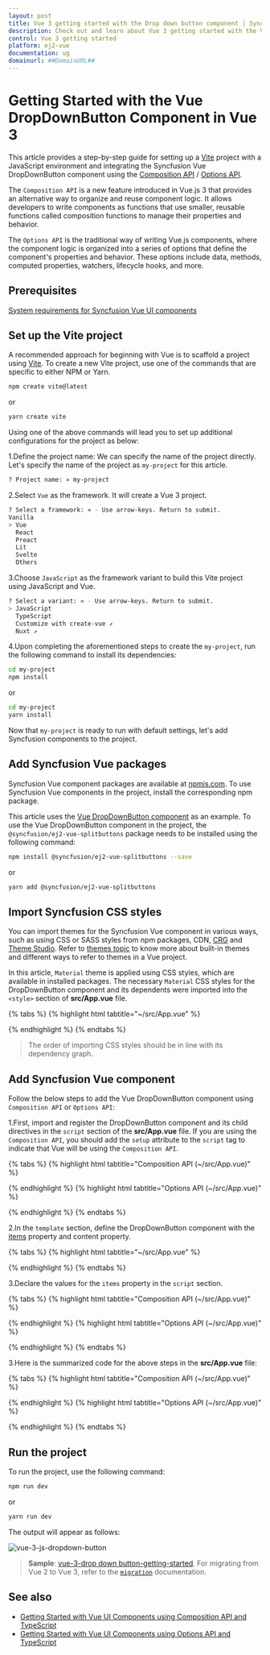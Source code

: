 ```yaml
---
layout: post
title: Vue 3 getting started with the Drop down button component | Syncfusion
description: Check out and learn about Vue 3 getting started with the Vue Drop down button component of Syncfusion Essential JS 2 and more details.
control: Vue 3 getting started
platform: ej2-vue
documentation: ug
domainurl: ##DomainURL##
---
```


# Getting Started with the Vue DropDownButton Component in Vue 3

This article provides a step-by-step guide for setting up a [Vite](https://vitejs.dev/) project with a JavaScript environment and integrating the Syncfusion Vue DropDownButton component using the [Composition API](https://vuejs.org/guide/introduction.html#composition-api) / [Options API](https://vuejs.org/guide/introduction.html#options-api).

The `Composition API` is a new feature introduced in Vue.js 3 that provides an alternative way to organize and reuse component logic. It allows developers to write components as functions that use smaller, reusable functions called composition functions to manage their properties and behavior.

The `Options API` is the traditional way of writing Vue.js components, where the component logic is organized into a series of options that define the component's properties and behavior. These options include data, methods, computed properties, watchers, lifecycle hooks, and more.

## Prerequisites

[System requirements for Syncfusion Vue UI components](https://ej2.syncfusion.com/vue/documentation/system-requirements/)

## Set up the Vite project

A recommended approach for beginning with Vue is to scaffold a project using [Vite](https://vitejs.dev/). To create a new Vite project, use one of the commands that are specific to either NPM or Yarn.

```bash
npm create vite@latest
```

or

```bash
yarn create vite
```

Using one of the above commands will lead you to set up additional configurations for the project as below:

1.Define the project name: We can specify the name of the project directly. Let's specify the name of the project as `my-project` for this article.

```bash
? Project name: » my-project
```

2.Select `Vue` as the framework. It will create a Vue 3 project.

```bash
? Select a framework: » - Use arrow-keys. Return to submit.
Vanilla
> Vue
  React
  Preact
  Lit
  Svelte
  Others
```

3.Choose `JavaScript` as the framework variant to build this Vite project using JavaScript and Vue.

```bash
? Select a variant: » - Use arrow-keys. Return to submit.
> JavaScript
  TypeScript
  Customize with create-vue ↗
  Nuxt ↗
```

4.Upon completing the aforementioned steps to create the `my-project`, run the following command to install its dependencies:

```bash
cd my-project
npm install
```

or

```bash
cd my-project
yarn install
```

Now that `my-project` is ready to run with default settings, let's add Syncfusion components to the project.

## Add Syncfusion Vue packages

Syncfusion Vue component packages are available at [npmjs.com](https://www.npmjs.com/search?q=ej2-vue). To use Syncfusion Vue components in the project, install the corresponding npm package.

This article uses the [Vue DropDownButton component](https://www.syncfusion.com/vue-components/vue-split-button) as an example. To use the Vue DropDownButton component in the project, the `@syncfusion/ej2-vue-splitbuttons` package needs to be installed using the following command:

```bash
npm install @syncfusion/ej2-vue-splitbuttons --save
```

or

```bash
yarn add @syncfusion/ej2-vue-splitbuttons
```

## Import Syncfusion CSS styles

You can import themes for the Syncfusion Vue component in various ways, such as using CSS or SASS styles from npm packages, CDN, [CRG](https://ej2.syncfusion.com/javascript/documentation/common/custom-resource-generator/) and [Theme Studio](https://ej2.syncfusion.com/vue/documentation/appearance/theme-studio/). Refer to [themes topic](https://ej2.syncfusion.com/vue/documentation/appearance/theme/) to know more about built-in themes and different ways to refer to themes in a Vue project.

In this article, `Material` theme is applied using CSS styles, which are available in installed packages. The necessary `Material` CSS styles for the DropDownButton component and its dependents were imported into the `<style>` section of **src/App.vue** file.

{% tabs %}
{% highlight html tabtitle="~/src/App.vue" %}

<style>
    @import '../node_modules/@syncfusion/ej2-base/styles/material.css';
    @import '../node_modules/@syncfusion/ej2-buttons/styles/material.css';
    @import '../node_modules/@syncfusion/ej2-popups/styles/material.css';
    @import '../node_modules/@syncfusion/ej2-splitbuttons/styles/material.css';
</style>

{% endhighlight %}
{% endtabs %}

> The order of importing CSS styles should be in line with its dependency graph.
## Add Syncfusion Vue component

Follow the below steps to add the Vue DropDownButton component using `Composition API` or `Options API`:

  1.First, import and register the DropDownButton component and its child directives in the `script` section of the **src/App.vue** file. If you are using the `Composition API`, you should add the `setup` attribute to the `script` tag to indicate that Vue will be using the `Composition API`.

{% tabs %}
{% highlight html tabtitle="Composition API (~/src/App.vue)" %}

<script setup>
 import { DropDownButtonComponent as EjsDropDownButton } from "@syncfusion/ej2-vue-splitbuttons";
</script>

{% endhighlight %}
{% highlight html tabtitle="Options API (~/src/App.vue)" %}

<script>
import { DropDownButtonComponent } from "@syncfusion/ej2-vue-splitbuttons";
//Component registration
export default {
  name: "App",
  components: {
    "ejs-dropdownbutton": DropDownButtonComponent
  }
}
</script>

{% endhighlight %}
{% endtabs %}

2.In the `template` section, define the DropDownButton component with the [items](https://helpej2.syncfusion.com/vue/documentation/api/drop-down-button/#items) property and content property.

{% tabs %}
{% highlight html tabtitle="~/src/App.vue" %}

<template>
     <ejs-dropdownbutton :items='items' content="Paste"></ejs-dropdownbutton>
 </template>

{% endhighlight %}
{% endtabs %}

3.Declare the values for the `items` property in the `script` section.

{% tabs %}
{% highlight html tabtitle="Composition API (~/src/App.vue)" %}

<script setup>
const  items = [
{
    text: 'Cut'
},
{
    text: 'Copy'
},
{
    text: 'Paste'
}]         
</script>

{% endhighlight %}
{% highlight html tabtitle="Options API (~/src/App.vue)" %}

<script>
data() {
  return {
     items:[
        {
            text: 'Cut'
        },
        {
            text: 'Copy'
        },
        {
            text: 'Paste'
        }]
  };
}
</script>

{% endhighlight %}
{% endtabs %}

3.Here is the summarized code for the above steps in the **src/App.vue** file:

{% tabs %}
{% highlight html tabtitle="Composition API (~/src/App.vue)" %}

<template>
     <ejs-dropdownbutton :items='items' content="Paste"></ejs-dropdownbutton>
 </template>

<script setup>
import { DropDownButtonComponent as EjsDropDownButton } from "@syncfusion/ej2-vue-splitbuttons";
const  items:[
{
    text: 'Cut'
},
{
    text: 'Copy'
},
{
    text: 'Paste'
}] 
</script>

<style>
@import '../node_modules/@syncfusion/ej2-base/styles/material.css';
@import '../node_modules/@syncfusion/ej2-buttons/styles/material.css';
@import '../node_modules/@syncfusion/ej2-popups/styles/material.css';
@import '../node_modules/@syncfusion/ej2-splitbuttons/styles/material.css';
</style>

{% endhighlight %}
{% highlight html tabtitle="Options API (~/src/App.vue)" %}

 <template>
     <ejs-dropdownbutton :items='items'>Clipboard</ejs-dropdownbutton>
 </template>

 <script>
 import { DropDownButtonComponent } from "@syncfusion/ej2-vue-splitbuttons";

 export default {
     name: "App",
     components: {
       "ejs-dropdownbutton": DropDownButtonComponent
     },
     data () {
         return {
             items:[
             {
                 text: 'Cut'
             },
             {
                 text: 'Copy'
             },
             {
                 text: 'Paste'
             }]
         };
     }
 }
 </script>

 <style>
 @import '../node_modules/@syncfusion/ej2-base/styles/material.css';
 @import '../node_modules/@syncfusion/ej2-buttons/styles/material.css';
 @import '../node_modules/@syncfusion/ej2-popups/styles/material.css';
 @import '../node_modules/@syncfusion/ej2-splitbuttons/styles/material.css';
 </style>

{% endhighlight %}
{% endtabs %}

## Run the project

To run the project, use the following command:

```bash
npm run dev
```

or

```bash
yarn run dev
```

The output will appear as follows:

![vue-3-js-dropdown-button](images/vue-3-js-dropDownButton.PNG)

> **Sample**: [vue-3-drop down button-getting-started](https://github.com/SyncfusionExamples/EJ2-Vue3-gettingstarted).
For migrating from Vue 2 to Vue 3, refer to the [`migration`](https://ej2.syncfusion.com/vue/documentation/getting-started/vue3-tutorial/#migration-from-vue-2-to-vue-3) documentation.

## See also

* [Getting Started with Vue UI Components using Composition API and TypeScript](../getting-started/vue-3-ts-composition.md)
* [Getting Started with Vue UI Components using Options API and TypeScript](../getting-started/vue-3-ts-options.md)
